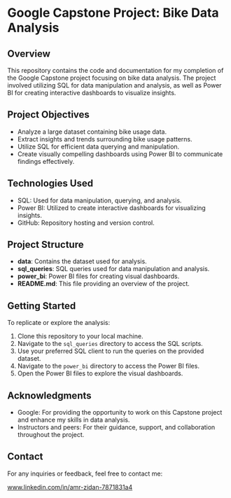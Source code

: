 # Google Capstone Project: Bike Data Analysis

## Overview

This repository contains the code and documentation for my completion of the Google Capstone project focusing on bike data analysis. The project involved utilizing SQL for data manipulation and analysis, as well as Power BI for creating interactive dashboards to visualize insights.

## Project Objectives

- Analyze a large dataset containing bike usage data.
- Extract insights and trends surrounding bike usage patterns.
- Utilize SQL for efficient data querying and manipulation.
- Create visually compelling dashboards using Power BI to communicate findings effectively.

## Technologies Used

- SQL: Used for data manipulation, querying, and analysis.
- Power BI: Utilized to create interactive dashboards for visualizing insights.
- GitHub: Repository hosting and version control.

## Project Structure

- **data**: Contains the dataset used for analysis.
- **sql_queries**: SQL queries used for data manipulation and analysis.
- **power_bi**: Power BI files for creating visual dashboards.
- **README.md**: This file providing an overview of the project.

## Getting Started

To replicate or explore the analysis:

1. Clone this repository to your local machine.
2. Navigate to the `sql_queries` directory to access the SQL scripts.
3. Use your preferred SQL client to run the queries on the provided dataset.
4. Navigate to the `power_bi` directory to access the Power BI files.
5. Open the Power BI files to explore the visual dashboards.

## Acknowledgments

- Google: For providing the opportunity to work on this Capstone project and enhance my skills in data analysis.
- Instructors and peers: For their guidance, support, and collaboration throughout the project.

## Contact

For any inquiries or feedback, feel free to contact me:

www.linkedin.com/in/amr-zidan-7871831a4


